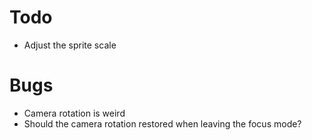 # Todo

- Adjust the sprite scale

# Bugs

- Camera rotation is weird
- Should the camera rotation restored when leaving the focus mode?